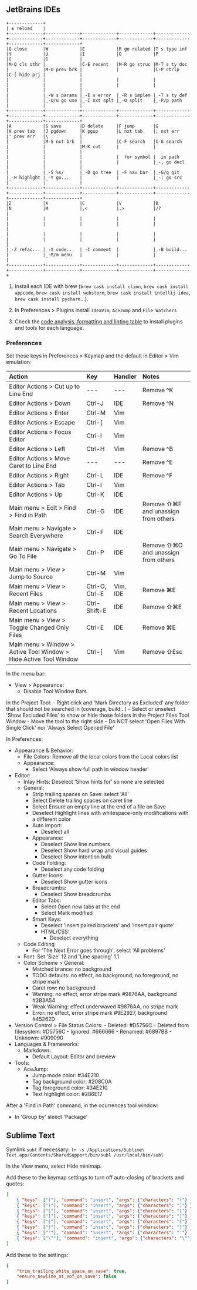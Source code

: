 ## JetBrains IDEs

```
+-------------+
| ± reload    |
+-------------+-------------+-------------+-------------+-------------+-------------+-------------+-------------+-------------+-------------+-------------+-------------+
|Q close      |W            |E            |R go related |T s type inf |Y            |U            |I            |O            |P            |[            |]            |
|M-Q cls othr |             |C-E recent   |M-R go struc |M-T s ty doc |             |M-U prev brk |             |             |C-P ctrlp    |C-[ hide prj |             |
|             |             |             |             |             |             |             |             |             |             |             |             |
|             |_-W s params |_-E s error  |_-R s implem |_-T s ty def |             |_-U/u go use |_-I nxt splt |_-O split    |_-P/p path   |             |             |
+-------------+-------------+-------------+-------------+-------------+-------------+-------------+-------------+-------------+-------------+-------------+-------------+
|A            |S save       |D delete     |F jump       |G            |H prev tab   |J pgdown     |K pgup       |L nxt tab    |; nxt err    |' prev err   |\            |
|             |M-S nxt brk  |             |C-F search   |C-G search   |             |             |M-K cut      |             |             |             |             |
|             |             |             |  for symbol |  in path    |             |             |             |             |_-; go decl  |             |             |
|             |_-S %s/      |_-D go tree  |_-F nav bar  |_-G/g git    |_-H highlght |_-Y go...    |             |             |_-: go src   |             |             |
+-------------+-------------+-------------+-------------+-------------+-------------+-------------+-------------+-------------+-------------+-------------+-------------+
|Z            |X            |C            |V            |B            |N            |M            |,<           |.>           |/?           |
|             |             |             |             |             |             |             |             |             |             |
|             |             |             |             |             |             |             |             |             |             |
|_-Z refac... |_-X code...  |_-C comment  |             |_-B build... |             |_-M/m menu   |             |             |             |
+-------------+-------------+-------------+-------------+-------------+-------------+-------------+-------------+-------------+-------------+
```

1. Install each IDE with brew (`brew cask install clion`, `brew cask install appcode`, `brew cask install webstorm`, `brew cask install intellij-idea`, `brew cask install pycharm`...).

2. In Preferences > Plugins install `IdeaVim`, `AceJump` and `File Watchers`

3. Check the [code analysis, formatting and linting table](CODE.md) to install plugins and tools for each language.

### Preferences

Set these keys in Preferences > Keymap and the default in Editor > Vim emulation:

| Action                                                            | Key            | Handler   | Notes                               |
|:------------------------------------------------------------------|:---------------|:----------|:------------------------------------|
| Editor Actions > Cut up to Line End                               | ---            | ---       | Remove ^K                           |
| Editor Actions > Down                                             | Ctrl-J         | IDE       | Remove ^N                           |
| Editor Actions > Enter                                            | Ctrl-M         | Vim       |                                     |
| Editor Actions > Escape                                           | Ctrl-[         | Vim       |                                     |
| Editor Actions > Focus Editor                                     | Ctrl-I         | Vim       |                                     |
| Editor Actions > Left                                             | Ctrl-H         | Vim       | Remove ^B                           |
| Editor Actions > Move Caret to Line End                           | ---            | ---       | Remove ^E                           |
| Editor Actions > Right                                            | Ctrl-L         | IDE       | Remove ^F                           |
| Editor Actions > Tab                                              | Ctrl-I         | Vim       |                                     |
| Editor Actions > Up                                               | Ctrl-K         | IDE       |                                     |
| Main menu > Edit > Find > Find in Path                            | Ctrl-G         | IDE       | Remove ⇧⌘F and unassign from others |
| Main menu > Navigate > Search Everywhere                          | Ctrl-F         | IDE       |                                     |
| Main menu > Navigate > Go To File                                 | Ctrl-P         | IDE       | Remove ⇧⌘O and unassign from others |
| Main menu > View > Jump to Source                                 | Ctrl-M         | Vim       |                                     |
| Main menu > View > Recent Files                                   | Ctrl-O, Ctrl-E | Vim, IDE  | Remove ⌘E                           |
| Main menu > View > Recent Locations                               | Ctrl-Shift-E   | IDE       | Remove ⇧⌘E                          |
| Main menu > View > Toggle Changed Only Files                      | Ctrl-E         | IDE       | Remove ⌘E                           |
| Main menu > Window > Active Tool Window > Hide Active Tool Window | Ctrl-[         | Vim       | Remove ⇧Esc                         |

In the menu bar:
- View > Appearance:
	- Disable Tool Window Bars

In the Project Tool:
	- Right click and 'Mark Directory as Excluded' any folder that should not be searched in (coverage, build...)
	- Select or unselect 'Show Excluded Files' to show or hide those folders in the Project Files Tool Window
	- Move the tool to the right side
	- Do NOT select 'Open Files With Single Click' nor 'Always Select Opened File'

In Preferences:
- Appearance & Behavior:
	- File Colors: Remove all  the local colors from the Local colors list
	- Appearance:
		- Select 'Always show full path in window header'
- Editor:
	- Inlay Hints: Deselect 'Show hints for' so none are selected
	- General:
		- Strip trailing spaces on Save: select 'All'
		- Select Delete trailing spaces on caret line
		- Select Ensure an empty line at the end of a file on Save
		- Deselect Highlight lines with whitespace-only modifications with a different color
		- Auto import:
			- Deselect all
		- Appearance:
			- Deselect Show line numbers
			- Deselect Show hard wrap and visual guides
			- Deselect Show intention bulb
		- Code Folding:
			- Deselect any code folding
		- Gutter Icons:
			- Deselect Show gutter icons
		- Breadcrumbs:
			- Deselect Show breadcrumbs
		- Editor Tabs:
			- Select Open new tabs at the end
			- Select Mark modified
		- Smart Keys:
			- Deselect 'Insert paired brackets' and 'Insert pair quote'
			- HTML/CSS:
				- Deselect everything
	- Code Editing
		- For 'The Next Error goes through', select 'All problems'
	- Font: Set 'Size' 12 and 'Line spacing' 1.1
	- Color Scheme > General:
		- Matched brance: no background
		- TODO defaults: no effect, no background, no foreground, no stripe mark
		- Caret row: no background
		- Warning: no effect, error stripe mark #9876AA, background #3B3A54
		- Weak Warning: effect underwaved #9876AA, no stripe mark
		- Error: no effect, error stripe mark #9E2927, background #45262D
- Version Control > File Status Colors:
		- Deleted: #D5756C
		- Deleted from filesystem: #D5756C
		- Ignored: #666666
		- Renamed: #6897BB
		- Unknown: #909090
- Languages & Frameworks:
	- Markdown:
		- Default Layout: Editor and preview
- Tools:
	- AceJump:
		- Jump mode color: #34E210
		- Tag background color: #208C0A
		- Tag foreground color: #34E210
		- Text highlight color: #286E17

After a 'Find in Path' command, in the ocurrences tool window:
- In 'Group by' sleect 'Package'

## Sublime Text

Symlink `subl` if necessary: `ln -s /Applications/Sublime\ Text.app/Contents/SharedSupport/bin/subl /usr/local/bin/subl`

In the View menu, select Hide minimap.

Add these to the keymap settings to turn off auto-closing of brackets and quotes:

```json
[
	{ "keys": ["("], "command": "insert", "args": {"characters": "("} },
	{ "keys": [")"], "command": "insert", "args": {"characters": ")"} },
	{ "keys": ["["], "command": "insert", "args": {"characters": "["} },
	{ "keys": ["]"], "command": "insert", "args": {"characters": "]"} },
	{ "keys": ["{"], "command": "insert", "args": {"characters": "{"} },
	{ "keys": ["}"], "command": "insert", "args": {"characters": "}"} },
	{ "keys": ["'"], "command": "insert", "args": {"characters": "'"} },
	{ "keys": ["\""], "command": "insert", "args": {"characters": "\""} }
]
```

Add these to the settings:

```json
{
	"trim_trailing_white_space_on_save": true,
	"ensure_newline_at_eof_on_save": false
}
```
